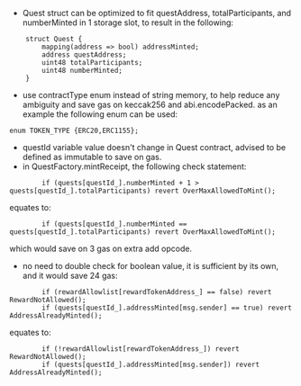 - Quest struct can be optimized to fit questAddress, totalParticipants, and numberMinted in 1 storage slot, to result in the following:
```
    struct Quest {
        mapping(address => bool) addressMinted;
        address questAddress;
        uint48 totalParticipants;
        uint48 numberMinted;
    }
```
- use contractType enum instead of string memory, to help reduce any ambiguity and save gas on keccak256 and abi.encodePacked. as an example the following enum can be used:
```
enum TOKEN_TYPE {ERC20,ERC1155};
``` 
- questId variable value doesn't change in Quest contract, advised to be defined as immutable to save on gas.  
- in QuestFactory.mintReceipt, the following check statement:
```
        if (quests[questId_].numberMinted + 1 > quests[questId_].totalParticipants) revert OverMaxAllowedToMint();
```
equates to:
```
        if (quests[questId_].numberMinted == quests[questId_].totalParticipants) revert OverMaxAllowedToMint();
```
which would save on 3 gas on extra add opcode.

- no need to double check for boolean value, it is sufficient by its own, and it would save 24 gas:
```
        if (rewardAllowlist[rewardTokenAddress_] == false) revert RewardNotAllowed();
        if (quests[questId_].addressMinted[msg.sender] == true) revert AddressAlreadyMinted();
```
equates to:
```
        if (!rewardAllowlist[rewardTokenAddress_]) revert RewardNotAllowed();
        if (quests[questId_].addressMinted[msg.sender]) revert AddressAlreadyMinted();
```